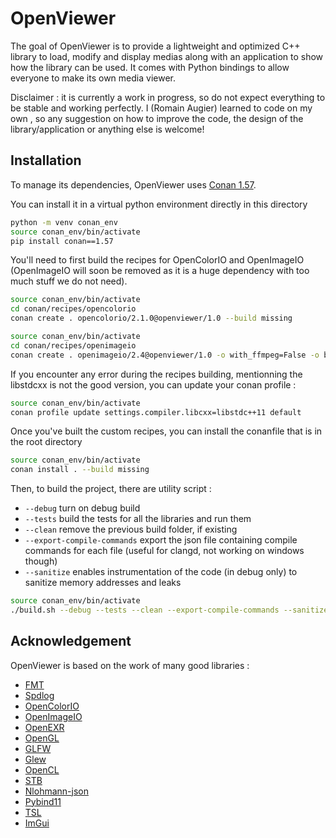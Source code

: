 # OpenViewer

The goal of OpenViewer is to provide a lightweight and optimized C++ library to load, modify and display medias along with an application to show how the library can be used. It comes with Python bindings to allow everyone to make its own media viewer.

Disclaimer : it is currently a work in progress, so do not expect everything to be stable and working perfectly. I (Romain Augier) learned to code on my own , so any suggestion on how to improve the code, the design of the library/application or anything else is welcome!

## Installation

To manage its dependencies, OpenViewer uses [Conan 1.57](https://conan.io/).

You can install it in a virtual python environment directly in this directory 
```bash
python -m venv conan_env
source conan_env/bin/activate
pip install conan==1.57
```

You'll need to first build the recipes for OpenColorIO and OpenImageIO (OpenImageIO will soon be removed as it is a huge dependency with too much stuff we do not need).

```bash
source conan_env/bin/activate
cd conan/recipes/opencolorio
conan create . opencolorio/2.1.0@openviewer/1.0 --build missing
```

```bash
source conan_env/bin/activate
cd conan/recipes/openimageio
conan create . openimageio/2.4@openviewer/1.0 -o with_ffmpeg=False -o boost*:shared=True -o openexr*:shared=True -o openjpeg*:shared=True --build missing
```

If you encounter any error during the recipes building, mentionning the libstdcxx is not the good version, you can update your conan profile :
```bash
source conan_env/bin/activate
conan profile update settings.compiler.libcxx=libstdc++11 default
```

Once you've built the custom recipes, you can install the conanfile that is in the root directory

```bash
source conan_env/bin/activate
conan install . --build missing
```

Then, to build the project, there are utility script : 
- `--debug` turn on debug build
- `--tests` build the tests for all the libraries and run them
- `--clean` remove the previous build folder, if existing
- `--export-compile-commands` export the json file containing compile commands for each file (useful for clangd, not working on windows though)
- `--sanitize` enables instrumentation of the code (in debug only) to sanitize memory addresses and leaks

```bash
source conan_env/bin/activate
./build.sh --debug --tests --clean --export-compile-commands --sanitize
```

## Acknowledgement

OpenViewer is based on the work of many good libraries : 
- [FMT](https://github.com/fmtlib/fmt)
- [Spdlog](https://github.com/gabime/spdlog)
- [OpenColorIO](https://opencolorio.org)
- [OpenImageIO](https://sites.google.com/site/openimageio/home)
- [OpenEXR](https://openexr.com)
- [OpenGL](https://www.opengl.org)
- [GLFW](https://www.glfw.org)
- [Glew](https://github.com/nigels-com/glew)
- [OpenCL](https://www.khronos.org/opencl)
- [STB](https://github.com/nothings/stb)
- [Nlohmann-json](https://github.com/nlohmann/json)
- [Pybind11](https://github.com/pybind/pybind11)
- [TSL](https://github.com/Tessil/robin-map)
- [ImGui](https://github.com/ocornut/imgui)
